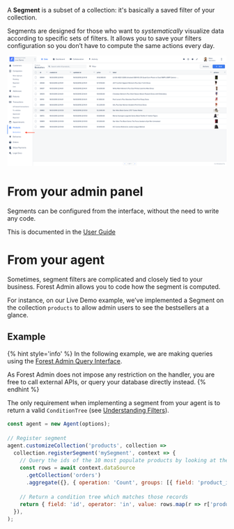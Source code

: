A **Segment** is a subset of a collection: it's basically a saved filter of your collection.

Segments are designed for those who want to _systematically_ visualize data according to specific sets of filters. It allows you to save your filters configuration so you don’t have to compute the same actions every day.

![](../assets/imported/screenshot-2019-07-01-17-38-24.png)

# From your admin panel

Segments can be configured from the interface, without the need to write any code.

This is documented in the [User Guide](https://docs.forestadmin.com/user-guide/collections/segments)

# From your agent

Sometimes, segment filters are complicated and closely tied to your business. Forest Admin allows you to code how the segment is computed.

For instance, on our Live Demo example, we’ve implemented a Segment on the collection `products` to allow admin users to see the bestsellers at a glance.

## Example

{% hint style='info' %}
In the following example, we are making queries using the [Forest Admin Query Interface](../under-the-hood/queries/README.md).

As Forest Admin does not impose any restriction on the handler, you are free to call external APIs, or query your database directly instead.
{% endhint %}

The only requirement when implementing a segment from your agent is to return a valid `ConditionTree` (see [Understanding Filters](../under-the-hood/queries/filters.md)).

```javascript
const agent = new Agent(options);

// Register segment
agent.customizeCollection('products', collection =>
  collection.registerSegment('mySegment', context => {
    // Query the ids of the 10 most populate products by looking at the `orders` collection.
    const rows = await context.dataSource
      .getCollection('orders')
      .aggregate({}, { operation: 'Count', groups: [{ field: 'product_id' }] }, 10);

    // Return a condition tree which matches those records
    return { field: 'id', operator: 'in', value: rows.map(r => r['product_id']) };
  }),
);
```
